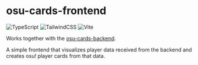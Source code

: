 # osu-cards-frontend

![TypeScript](https://img.shields.io/badge/typescript-%23007ACC.svg?style=for-the-badge&logo=typescript&logoColor=white) 
![TailwindCSS](https://img.shields.io/badge/tailwindcss-%2338B2AC.svg?style=for-the-badge&logo=tailwind-css&logoColor=white) 
![Vite](https://img.shields.io/badge/vite-%23646CFF.svg?style=for-the-badge&logo=vite&logoColor=white)

Works together with the [osu-cards-backend](https://github.com/otsosaarinen/osu-cards-backend).

A simple frontend that visualizes player data received from the backend and creates osu! player cards from that data.
